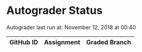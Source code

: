 # Autograder Status
Autograder last run at: November 12, 2018 at 00:40

| GitHub ID | Assignment | Graded Branch |
|-----------|------------|---------------|
